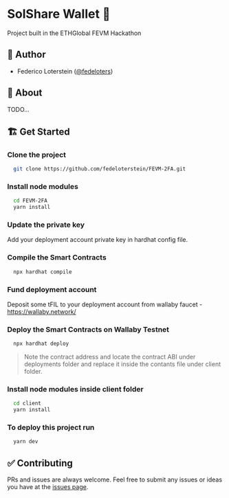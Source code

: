#   SolShare Wallet 🔐
Project built in the ETHGlobal FEVM Hackathon

## 👤 Author
- Federico Loterstein ([@fedeloters](https://twitter.com/fedeloters))

## 🌈 About


TODO...

## 🏗 Get Started
### Clone the project
```bash
  git clone https://github.com/fedeloterstein/FEVM-2FA.git
```
### Install node modules
```bash
  cd FEVM-2FA
  yarn install
```

### Update the private key
Add your deployment account private key in hardhat config file.

### Compile the Smart Contracts
```bash
  npx hardhat compile
```
### Fund deployment account
Deposit some tFIL to your deployment account from wallaby faucet - https://wallaby.network/

### Deploy the Smart Contracts on Wallaby Testnet
```bash
  npx hardhat deploy
```

> Note the contract address and locate the contract ABI under deployments folder and replace it inside the contants file under client folder.

### Install node modules inside client folder
```bash
  cd client
  yarn install
```

### To deploy this project run

```bash
  yarn dev
```

## ✅ Contributing 
PRs and issues are always welcome. Feel free to submit any issues or ideas you have at the [issues page](https://github.com/fedeloterstein/FEVM-2FA/issues).